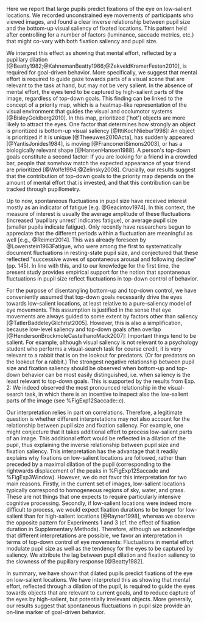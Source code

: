 Here we report that large pupils predict fixations of the eye on low-salient locations. We recorded unconstrained eye movements of participants who viewed images, and found a clear inverse relationship between pupil size and the bottom-up visual saliency of fixated locations. This pattern held after controlling for a number of factors (luminance, saccade metrics, etc.) that might co-vary with both fixation saliency and pupil size.

We interpret this effect as showing that mental effort, reflected by a pupillary dilation [@Beatty1982;@KahnemanBeatty1966;@ZekveldKramerFesten2010], is required  for goal-driven behavior. More specifically, we suggest that mental effort is required to guide gaze towards parts of a visual scene that are relevant to the task at hand, but may not be very salient. In the absence of mental effort, the eyes tend to be captured by high-salient parts of the image, regardless of top-down goals. This finding can be linked to the concept of a priority map, which is a heatmap-like representation of the visual environment that guides the visual and ocolumotor systems [@BisleyGoldberg2010]. In this map, prioritized ('hot') objects are more likely to attract the eyes. One factor that determines how strongly an object is prioritized is bottom-up visual saliency [@IttiKochNiebur1998]: An object is prioritized if it is unique [@Theeuwes2010Acta], has suddenly appeared [@YantisJonides1984], is moving [@FranconeriSimons2003], or has a biologically relevant shape [@HansenHansen1988]. A person's top-down goals constitute a second factor: If you are looking for a friend in a crowded bar, people that somehow match the expected appearance of your friend are prioritized [@Wolfe1994;@Zelinsky2008]. Crucially, our results suggest that the contribution of top-down goals to the priority map depends on the amount of mental effort that is invested, and that this contribution can be tracked through pupillometry.

Up to now, spontaneous fluctuations in pupil size have received interest mostly as an indicator of fatigue [e.g. @Geacintov1974]. In this context, the measure of interest is usually the average amplitude of these fluctuations (increased 'pupillary unrest' indicates fatigue), or average pupil size (smaller pupils indicate fatigue). Only recently have researchers begun to appreciate that the different periods within a fluctuation are meaningful as well [e.g., @Reimer2014]. This was already foreseen by @Lowenstein1963Fatigue, who were among the first to systematically document fluctuations in resting-state pupil size, and conjectured that these reflected "successive waves of spontaneous arousal and following decline" (pp. 145). In line with this, and to our knowledge for the first time, the present study provides empirical support for the notion that spontaneous fluctuations in pupil size reflect fluctuations in top-down control of behavior.

For the purpose of disentangling bottom-up and top-down control, we have conveniently assumed that top-down goals necessarily drive the eyes towards low-salient locations, at least relative to a pure-saliency model of eye movements. This assumption is justified in the sense that eye movements are always guided to some extent by factors other than saliency [@TatlerBaddeleyGilchrist2005]. However, this is also a simplification, because low-level saliency and top-down goals often overlap [@HendersonBrockmoleCastelhanoMack2007]: Important things tend to be salient. For example, although visual saliency is not relevant to a psychology student who performs a visual-search task for course credit, it is very relevant to a rabbit that is on the lookout for predators. (Or for predators on the lookout for a rabbit.) The strongest negative relationship between pupil size and fixation saliency should be observed when bottom-up and top-down behavior can be most easily distinguished, i.e. when saliency is the least relevant to top-down goals. This is supported by the results from Exp. 2: We indeed observed the most pronounced relationship in the visual-search task, in which there is an incentive to inspect also the low-salient parts of the image (see %FigExp12Saccade::c).

Our interpretation relies in part on correlations. Therefore, a legitimate question is whether different interpretations may not also account for the relationship between pupil size and fixation saliency. For example, one might conjecture that it takes additional effort to process low-salient parts of an image. This additional effort would be reflected in a dilation of the pupil, thus explaining the inverse relationship between pupil size and fixation saliency. This interpretation has the advantage that it readily explains why fixations on low-salient locations are followed, rather than preceded by a maximal dilation of the pupil (corresponding to the rightwards displacement of the peaks in %FigExp12Saccade and %FigExp3Window). However, we do not favor this interpretation for two main reasons. Firstly, in the current set of images, low-salient locations typically correspond to homogeneous regions of sky, water, and grass. These are not things that one expects to require particularly intensive cognitive processing. Secondly, if low-salient locations were indeed more difficult to process, we would expect fixation durations to be longer for low-salient than for high-salient locations [@Rayner1998], whereas we observe the opposite pattern for Experiments 1 and 3 (cf. the effect of fixation duration in Supplementary Methods). Therefore, although we acknowledge that different interpretations are possible, we favor an interpretation in terms of top-down control of eye movements: Fluctuations in mental effort modulate pupil size as well as the tendency for the eyes to be captured by saliency. We attribute the lag between pupil dilation and fixation saliency to the slowness of the pupillary response [@Beatty1982].

In summary, we have shown that dilated pupils predict fixations of the eye on low-salient locations. We have interpreted this as showing that mental effort, reflected through a dilation of the pupil, is required to guide the eyes towards objects that are relevant to current goals, and to reduce capture of the eyes by high-salient, but potentially irrelevant objects. More generally, our results suggest that spontaneous fluctuations in pupil size provide an on-line marker of goal-driven behavior.

